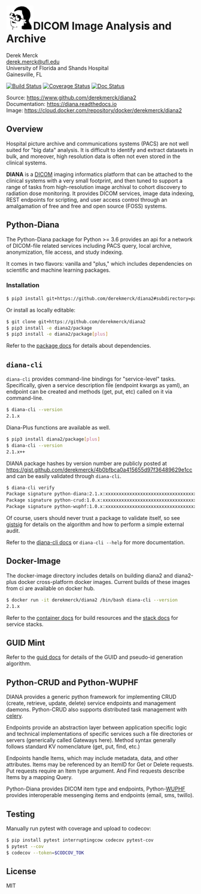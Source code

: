 ![logo](resources/images/diana_logo_sm.png)DICOM Image Analysis and Archive
==================

Derek Merck  
<derek.merck@ufl.edu>  
University of Florida and Shands Hospital  
Gainesville, FL  

[![Build Status](https://travis-ci.org/derekmerck/diana2.svg?branch=master)](https://travis-ci.org/derekmerck/diana2)
[![Coverage Status](https://codecov.io/gh/derekmerck/diana2/branch/master/graph/badge.svg)](https://codecov.io/gh/derekmerck/diana2)
[![Doc Status](https://readthedocs.org/projects/diana/badge/?version=master)](https://diana.readthedocs.io/en/master/?badge=master)

Source: <https://www.github.com/derekmerck/diana2>  
Documentation: <https://diana.readthedocs.io>  
Image:  <https://cloud.docker.com/repository/docker/derekmerck/diana2>


Overview
----------------

Hospital picture archive and communications systems (PACS) are not well suited for "big data" analysis.  It is difficult to identify and extract datasets in bulk, and moreover, high resolution data is often not even stored in the clinical systems.

**DIANA** is a [DICOM][] imaging informatics platform that can be attached to the clinical systems with a very small footprint, and then tuned to support a range of tasks from high-resolution image archival to cohort discovery to radiation dose monitoring.  It provides DICOM services, image data indexing, REST endpoints for scripting, and user access control through an amalgamation of free and free and open source (FOSS) systems.

[DICOM]: http://www.dicomstandard.org/


Python-Diana
----------------

The Python-Diana package for Python >= 3.6 provides an api for a network of DICOM-file related services including PACS query, local archive, anonymization, file access, and study indexing.

It comes in two flavors: vanilla and "plus," which includes dependencies on scientific and machine learning packages.

### Installation

```bash
$ pip3 install git+https://github.com/derekmerck/diana2#subdirectory=package
```

Or install as locally editable:

```bash
$ git clone git+https://github.com/derekmerck/diana2
$ pip3 install -e diana2/package
$ pip3 install -e diana2/package[plus]
```

Refer to the [package docs](package/README.md) for details about dependencies.


`diana-cli`
-----------------

`diana-cli` provides command-line bindings for "service-level" tasks.  Specifically, given a service description file (endpoint kwargs as yaml), an endpoint can be created and methods (get, put, etc) called on it via command-line. 

```bash
$ diana-cli --version
2.1.x
```

Diana-Plus functions are available as well.
```bash
$ pip3 install diana2/package[plus]
$ diana-cli --version
2.1.x++
```

DIANA package hashes by version number are publicly posted at <https://gist.github.com/derekmerck/4b0bfbca0a415655d97f36489629e1cc> and can be easily validated through `diana-cli`.

```bash
$ diana-cli verify
Package signature python-diana:2.1.x:xxxxxxxxxxxxxxxxxxxxxxxxxxxxxxxxxxxxxxx is valid.
Package signature python-crud:1.0.x:xxxxxxxxxxxxxxxxxxxxxxxxxxxxxxxxxxxxxxx is valid.
Package signature python-wuphf:1.0.x:xxxxxxxxxxxxxxxxxxxxxxxxxxxxxxxxxxxxxxx is valid.
```

Of course, users should never trust a package to validate itself, so see [gistsig][] for details on the algorithm and how to perform a simple external audit.

[gistsig]: https://github.com/derekmerck/gistsig

Refer to the [diana-cli docs](diana-cli.md) or `diana-cli --help` for more documentation.

Docker-Image
----------------

The docker-image directory includes details on building diana2 and diana2-plus docker cross-platform docker images.  Current builds of these images from ci are available on docker hub.

```bash
$ docker run -it derekmerck/diana2 /bin/bash diana-cli --version
2.1.x
```

Refer to the [container docs](platform/docker-image/README.md) for build resources and the [stack docs](platform/docker-stacks/README.md) for service stacks.


GUID Mint
----------------

Refer to the [guid docs](guid.md) for details of the GUID and pseudo-id generation algorithm.


Python-CRUD and Python-WUPHF
---------------

DIANA provides a generic python framework for implementing CRUD (create, retrieve, update, delete) service endpoints and management daemons.  Python-CRUD also supports distributed task management with [celery][].

[celery]: http://www.celeryproject.org

Endpoints provide an abstraction layer between application specific logic and technical implementations of specific services such a file directories or servers (generically called Gateways here).  Method syntax generally follows standard KV nomenclature (get, put, find, etc.)

Endpoints handle Items, which may include metadata, data, and other attributes.  Items may be referenced by an ItemID for Get or Delete requests.  Put requests require an Item type argument.  And Find requests describe Items by a mapping Query.

Python-Diana provides DICOM item type and endpoints, Python-[WUPHF][] provides interoperable messenging items and endpoints (email, sms, twillo).

[WUPHF]: https://en.wikipedia.org/wiki/WUPHF.com


Testing
-------

Manually run pytest with coverage and upload to codecov:

```bash
$ pip install pytest interruptingcow codecov pytest-cov
$ pytest --cov
$ codecov --token=$CODCOV_TOK
```


License
-------

MIT
